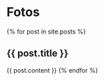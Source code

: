 ---
---
# Fotos
<!-- Nimm alle Posts im Ordner "_posts" und füge sie mit Titel und Inhalt hier ein. -->
{% for post in site.posts %}
  <h2>{{ post.title }}</h2>
  {{ post.content }}
{% endfor %}
